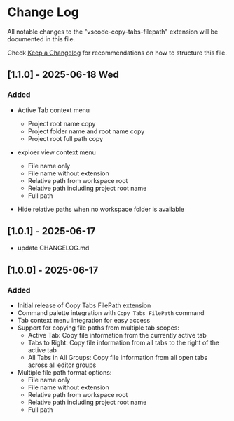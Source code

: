 # Change Log

All notable changes to the "vscode-copy-tabs-filepath" extension will be documented in this file.

Check [Keep a Changelog](http://keepachangelog.com/) for recommendations on how to structure this file.

## [1.1.0] - 2025-06-18 Wed

### Added
- Active Tab context menu
  - Project root name copy
  - Project folder name and root name copy
  - Project root full path copy

- exploer view context menu
  - File name only
  - File name without extension
  - Relative path from workspace root
  - Relative path including project root name
  - Full path

- Hide relative paths when no workspace folder is available

## [1.0.1] - 2025-06-17

- update CHANGELOG.md

## [1.0.0] - 2025-06-17

### Added
- Initial release of Copy Tabs FilePath extension
- Command palette integration with `Copy Tabs FilePath` command
- Tab context menu integration for easy access
- Support for copying file paths from multiple tab scopes:
  - Active Tab: Copy file information from the currently active tab
  - Tabs to Right: Copy file information from all tabs to the right of the active tab
  - All Tabs in All Groups: Copy file information from all open tabs across all editor groups
- Multiple file path format options:
  - File name only
  - File name without extension
  - Relative path from workspace root
  - Relative path including project root name
  - Full path
